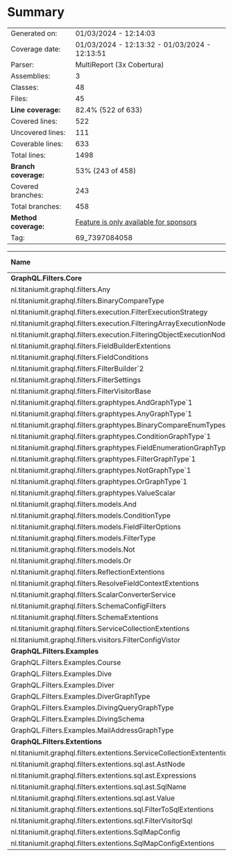 # Summary
|||
|:---|:---|
| Generated on: | 01/03/2024 - 12:14:03 |
| Coverage date: | 01/03/2024 - 12:13:32 - 01/03/2024 - 12:13:51 |
| Parser: | MultiReport (3x Cobertura) |
| Assemblies: | 3 |
| Classes: | 48 |
| Files: | 45 |
| **Line coverage:** | 82.4% (522 of 633) |
| Covered lines: | 522 |
| Uncovered lines: | 111 |
| Coverable lines: | 633 |
| Total lines: | 1498 |
| **Branch coverage:** | 53% (243 of 458) |
| Covered branches: | 243 |
| Total branches: | 458 |
| **Method coverage:** | [Feature is only available for sponsors](https://reportgenerator.io/pro) |
| Tag: | 69_7397084058 |

|**Name**|**Covered**|**Uncovered**|**Coverable**|**Total**|**Line coverage**|**Covered**|**Total**|**Branch coverage**|
|:---|---:|---:|---:|---:|---:|---:|---:|---:|
|**GraphQL.Filters.Core**|**320**|**61**|**381**|**1016**|**83.9%**|**210**|**386**|**54.4%**|
|nl.titaniumit.graphql.filters.Any|18|1|19|46|94.7%|6|8|75%|
|nl.titaniumit.graphql.filters.BinaryCompareType|2|0|2|8|100%|0|0||
|nl.titaniumit.graphql.filters.execution.FilterExecutionStrategy|12|0|12|40|100%|12|12|100%|
|nl.titaniumit.graphql.filters.execution.FilteringArrayExecutionNode|8|3|11|30|72.7%|10|12|83.3%|
|nl.titaniumit.graphql.filters.execution.FilteringObjectExecutionNode|11|0|11|29|100%|14|14|100%|
|nl.titaniumit.graphql.filters.FieldBuilderExtentions|10|0|10|29|100%|0|0||
|nl.titaniumit.graphql.filters.FieldConditions|4|0|4|17|100%|0|0||
|nl.titaniumit.graphql.filters.FilterBuilder`2|11|0|11|33|100%|4|4|100%|
|nl.titaniumit.graphql.filters.FilterSettings|2|0|2|26|100%|0|0||
|nl.titaniumit.graphql.filters.FilterVisitorBase|4|16|20|54|20%|2|50|4%|
|nl.titaniumit.graphql.filters.graphtypes.AndGraphType`1|5|0|5|14|100%|0|0||
|nl.titaniumit.graphql.filters.graphtypes.AnyGraphType`1|26|1|27|58|96.2%|15|24|62.5%|
|nl.titaniumit.graphql.filters.graphtypes.BinaryCompareEnumTypes|17|0|17|32|100%|3|14|21.4%|
|nl.titaniumit.graphql.filters.graphtypes.ConditionGraphType`1|9|2|11|33|81.8%|2|4|50%|
|nl.titaniumit.graphql.filters.graphtypes.FieldEnumerationGraphType`1|11|1|12|27|91.6%|7|8|87.5%|
|nl.titaniumit.graphql.filters.graphtypes.FilterGraphType`1|17|2|19|40|89.4%|6|8|75%|
|nl.titaniumit.graphql.filters.graphtypes.NotGraphType`1|4|0|4|13|100%|0|0||
|nl.titaniumit.graphql.filters.graphtypes.OrGraphType`1|5|0|5|14|100%|0|0||
|nl.titaniumit.graphql.filters.graphtypes.ValueScalar|1|0|1|12|100%|0|0||
|nl.titaniumit.graphql.filters.models.And|5|0|5|12|100%|0|0||
|nl.titaniumit.graphql.filters.models.ConditionType|18|3|21|49|85.7%|14|24|58.3%|
|nl.titaniumit.graphql.filters.models.FieldFilterOptions|1|0|1|6|100%|0|0||
|nl.titaniumit.graphql.filters.models.FilterType|28|16|44|73|63.6%|41|104|39.4%|
|nl.titaniumit.graphql.filters.models.Not|0|2|2|9|0%|0|0||
|nl.titaniumit.graphql.filters.models.Or|0|5|5|13|0%|0|0||
|nl.titaniumit.graphql.filters.ReflectionExtentions|9|2|11|37|81.8%|7|10|70%|
|nl.titaniumit.graphql.filters.ResolveFieldContextExtentions|13|6|19|62|68.4%|7|10|70%|
|nl.titaniumit.graphql.filters.ScalarConverterService|22|1|23|47|95.6%|14|28|50%|
|nl.titaniumit.graphql.filters.SchemaConfigFilters|2|0|2|13|100%|0|0||
|nl.titaniumit.graphql.filters.SchemaExtentions|7|0|7|38|100%|9|12|75%|
|nl.titaniumit.graphql.filters.ServiceCollectionExtentions|8|0|8|26|100%|2|2|100%|
|nl.titaniumit.graphql.filters.visitors.FilterConfigVistor|30|0|30|76|100%|35|38|92.1%|
|**GraphQL.Filters.Examples**|**146**|**30**|**176**|**281**|**82.9%**|**13**|**36**|**36.1%**|
|GraphQL.Filters.Examples.Course|1|0|1|5|100%|0|0||
|GraphQL.Filters.Examples.Dive|2|0|2|17|100%|0|0||
|GraphQL.Filters.Examples.Diver|3|0|3|10|100%|0|0||
|GraphQL.Filters.Examples.DiverGraphType|63|7|70|85|90%|5|12|41.6%|
|GraphQL.Filters.Examples.DivingQueryGraphType|59|16|75|92|78.6%|3|8|37.5%|
|GraphQL.Filters.Examples.DivingSchema|8|0|8|21|100%|0|0||
|GraphQL.Filters.Examples.MailAddressGraphType|10|7|17|51|58.8%|5|16|31.2%|
|**GraphQL.Filters.Extentions**|**56**|**20**|**76**|**427**|**73.6%**|**20**|**36**|**55.5%**|
|nl.titaniumit.graphql.filters.extentions.ServiceCollectionExtententions|8|0|8|100|100%|0|0||
|nl.titaniumit.graphql.filters.extentions.sql.ast.AstNode|0|1|1|8|0%|0|0||
|nl.titaniumit.graphql.filters.extentions.sql.ast.Expressions|7|4|11|28|63.6%|4|8|50%|
|nl.titaniumit.graphql.filters.extentions.sql.ast.SqlName|2|1|3|14|66.6%|1|2|50%|
|nl.titaniumit.graphql.filters.extentions.sql.ast.Value|2|0|2|7|100%|1|2|50%|
|nl.titaniumit.graphql.filters.extentions.sql.FilterToSqlExtentions|4|0|4|19|100%|0|0||
|nl.titaniumit.graphql.filters.extentions.sql.FilterVisitorSql|13|8|21|51|61.9%|2|4|50%|
|nl.titaniumit.graphql.filters.extentions.SqlMapConfig|3|0|3|100|100%|0|0||
|nl.titaniumit.graphql.filters.extentions.SqlMapConfigExtentions|17|6|23|100|73.9%|12|20|60%|
